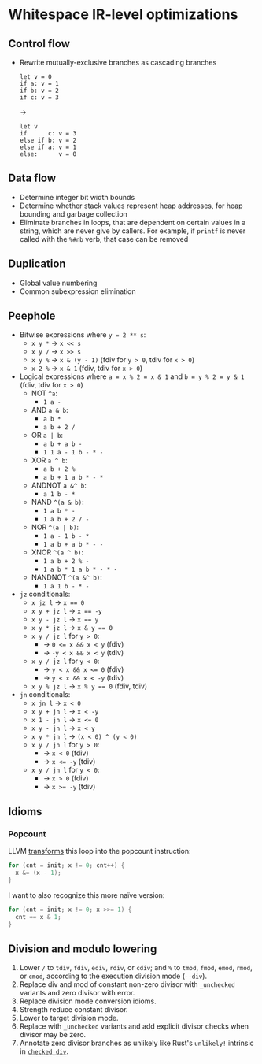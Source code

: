 # Whitespace IR-level optimizations

## Control flow

- Rewrite mutually-exclusive branches as cascading branches

  ```ir
  let v = 0
  if a: v = 1
  if b: v = 2
  if c: v = 3
  ```

  ->

  ```ir
  let v
  if      c: v = 3
  else if b: v = 2
  else if a: v = 1
  else:      v = 0
  ```

## Data flow

- Determine integer bit width bounds
- Determine whether stack values represent heap addresses, for heap bounding and
  garbage collection
- Eliminate branches in loops, that are dependent on certain values in a string,
  which are never give by callers. For example, if `printf` is never called with
  the `%#nb` verb, that case can be removed

## Duplication

- Global value numbering
- Common subexpression elimination

## Peephole

- Bitwise expressions where `y = 2 ** s`:
  - `x y *` -> `x << s`
  - `x y /` -> `x >> s`
  - `x y %` -> `x & (y - 1)` (fdiv for `y > 0`, tdiv for `x > 0`)
  - `x 2 %` -> `x & 1` (fdiv, tdiv for `x > 0`)
- Logical expressions where `a = x % 2 = x & 1` and `b = y % 2 = y & 1` (fdiv,
  tdiv for `x > 0`)
  - NOT `^a`:
    - `1 a -`
  - AND `a & b`:
    - `a b *`
    - `a b + 2 /`
  - OR `a | b`:
    - `a b + a b -`
    - `1 1 a - 1 b - * -`
  - XOR `a ^ b`:
    - `a b + 2 %`
    - `a b + 1 a b * - *`
  - ANDNOT `a &^ b`:
    - `a 1 b - *`
  - NAND `^(a & b)`:
    - `1 a b * -`
    - `1 a b + 2 / -`
  - NOR `^(a | b)`:
    - `1 a - 1 b - *`
    - `1 a b + a b * - -`
  - XNOR `^(a ^ b)`:
    - `1 a b + 2 % -`
    - `1 a b * 1 a b * - * -`
  - NANDNOT `^(a &^ b)`:
    - `1 a 1 b - * -`
- `jz` conditionals:
  - `x jz l` -> `x == 0`
  - `x y + jz l` -> `x == -y`
  - `x y - jz l` -> `x == y`
  - `x y * jz l` -> `x & y == 0`
  - `x y / jz l` for `y > 0`:
    - -> `0 <= x && x < y` (fdiv)
    - -> `-y < x && x < y` (tdiv)
  - `x y / jz l` for `y < 0`:
    - -> `y < x && x <= 0` (fdiv)
    - -> `y < x && x < -y` (tdiv)
  - `x y % jz l` -> `x % y == 0` (fdiv, tdiv)
- `jn` conditionals:
  - `x jn l` -> `x < 0`
  - `x y + jn l` -> `x < -y`
  - `x 1 - jn l` -> `x <= 0`
  - `x y - jn l` -> `x < y`
  - `x y * jn l` -> `(x < 0) ^ (y < 0)`
  - `x y / jn l` for `y > 0`:
    - -> `x < 0` (fdiv)
    - -> `x <= -y` (tdiv)
  - `x y / jn l` for `y < 0`:
    - -> `x > 0` (fdiv)
    - -> `x >= -y` (tdiv)

## Idioms

### Popcount

LLVM [transforms](https://github.com/llvm/llvm-project/blob/main/llvm/lib/Transforms/Scalar/LoopIdiomRecognize.cpp#L1449)
this loop into the popcount instruction:

```c
for (cnt = init; x != 0; cnt++) {
  x &= (x - 1);
}
```

I want to also recognize this more naïve version:

```c
for (cnt = init; x != 0; x >>= 1) {
  cnt += x & 1;
}
```

## Division and modulo lowering

1. Lower `/` to `tdiv`, `fdiv`, `ediv`, `rdiv`, or `cdiv`; and `%` to `tmod`,
   `fmod`, `emod`, `rmod`, or `cmod`, according to the execution division mode
   (`--div`).
2. Replace div and mod of constant non-zero divisor with `_unchecked` variants
   and zero divisor with error.
3. Replace division mode conversion idioms.
4. Strength reduce constant divisor.
5. Lower to target division mode.
6. Replace with `_unchecked` variants and add explicit divisor checks when
   divisor may be zero.
7. Annotate zero divisor branches as unlikely like Rust's `unlikely!` intrinsic
   in [`checked_div`](https://doc.rust-lang.org/src/core/num/int_macros.rs.html#519).
